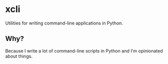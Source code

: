 # xcli
Utilities for writing command-line applications in Python.


## Why?
Because I write a lot of command-line scripts in Python and I'm opinionated about things.
